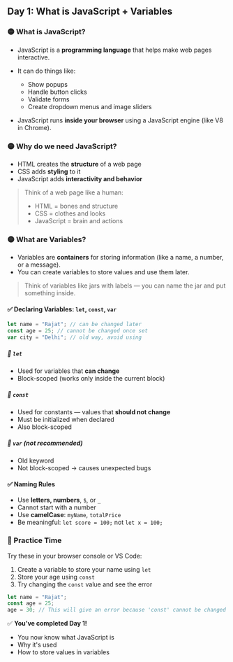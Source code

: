<article class="day-block">

## Day 1: What is JavaScript + Variables

### 🟡 What is JavaScript?

- JavaScript is a **programming language** that helps make web pages interactive.
- It can do things like:

  - Show popups
  - Handle button clicks
  - Validate forms
  - Create dropdown menus and image sliders

- JavaScript runs **inside your browser** using a JavaScript engine (like V8 in Chrome).

### 🟡 Why do we need JavaScript?

- HTML creates the **structure** of a web page
- CSS adds **styling** to it
- JavaScript adds **interactivity and behavior**

> Think of a web page like a human:
>
> - HTML = bones and structure
> - CSS = clothes and looks
> - JavaScript = brain and actions

<div class="section-break"></div>

### 🟡 What are Variables?

- Variables are **containers** for storing information (like a name, a number, or a message).
- You can create variables to store values and use them later.

> Think of variables like jars with labels — you can name the jar and put something inside.

#### ✅ Declaring Variables: `let`, `const`, `var`

```js
let name = "Rajat"; // can be changed later
const age = 25; // cannot be changed once set
var city = "Delhi"; // old way, avoid using
```

<div class="small-grey-block">

##### 🔹 `let`

- Used for variables that **can change**
- Block-scoped (works only inside the current block)

</div>
<div class="small-grey-block">

##### 🔹 `const`

- Used for constants — values that **should not change**
- Must be initialized when declared
- Also block-scoped

</div>
<div class="small-grey-block">

##### 🔹 `var` (not recommended)

- Old keyword
- Not block-scoped → causes unexpected bugs

</div>

<div class="section-break"></div>

#### ✅ Naming Rules

- Use **letters, numbers**, `$`, or `_`
- Cannot start with a number
- Use **camelCase**: `myName`, `totalPrice`
- Be meaningful: `let score = 100;` not `let x = 100;`

<div class="section-break"></div>

<div class="practice">

### 🔸 Practice Time

Try these in your browser console or VS Code:

1. Create a variable to store your name using `let`
2. Store your age using `const`
3. Try changing the `const` value and see the error

```js
let name = "Rajat";
const age = 25;
age = 30; // This will give an error because 'const' cannot be changed
```

</div>

<div class="section-break"></div>

✅ **You’ve completed Day 1!**

- You now know what JavaScript is
- Why it's used
- How to store values in variables

</article>
